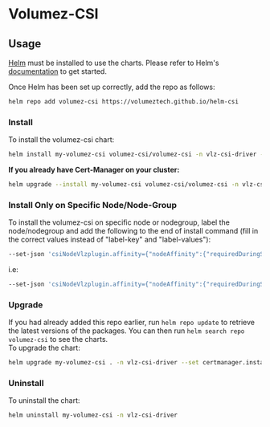 # Volumez-CSI

## Usage

[Helm](https://helm.sh) must be installed to use the charts. Please refer to
Helm's [documentation](https://helm.sh/docs) to get started.

Once Helm has been set up correctly, add the repo as follows:

```bash
helm repo add volumez-csi https://volumeztech.github.io/helm-csi
```

### Install

To install the volumez-csi chart:

```bash
helm install my-volumez-csi volumez-csi/volumez-csi -n vlz-csi-driver --create-namespace --dependency-update
```

**If you already have Cert-Manager on your cluster:**

```bash
helm upgrade --install my-volumez-csi volumez-csi/volumez-csi -n vlz-csi-driver --create-namespace --dependency-update --set certmanager.enabled=false
```

### Install Only on Specific Node/Node-Group

To install the volumez-csi on specific node or nodegroup, label the node/nodegroup and add the following to the end of install command (fill in the correct values instead of "label-key" and "label-values"):

```bash
--set-json 'csiNodeVlzplugin.affinity={"nodeAffinity":{"requiredDuringSchedulingIgnoredDuringExecution":{"nodeSelectorTerms":[{"matchExpressions":[{"key":"<label-key>","operator":"In","values":["<label-values>"]}]}]}}}'
```

i.e:

```bash
--set-json 'csiNodeVlzplugin.affinity={"nodeAffinity":{"requiredDuringSchedulingIgnoredDuringExecution":{"nodeSelectorTerms":[{"matchExpressions":[{"key":"nodepool-type","operator":"In","values":["app", "media"]}]}]}}}'
```

### Upgrade

If you had already added this repo earlier, run `helm repo update` to retrieve the latest versions of the packages.
You can then run `helm search repo volumez-csi` to see the charts.<br/>
To upgrade the chart:

```bash
helm upgrade my-volumez-csi . -n vlz-csi-driver --set certmanager.installCRDs=false
```

### Uninstall

To uninstall the chart:

```bash
helm uninstall my-volumez-csi -n vlz-csi-driver
```
